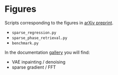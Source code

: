 # Figures

Scripts corresponding to the figures in
[arXiv preprint](https://arxiv.org/abs/2004.01571).

- `sparse_regression.py`
- `sparse_phase_retrieval.py`
- `benchmark.py`

In the documentation [gallery](https://sphinxteam.github.io/tramp.docs/0.1/html/gallery/index.html)
you will find:

- VAE inpainting / denoising
- sparse gradient / FFT
